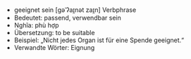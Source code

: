 - geeignet sein [ɡəˈʔaɪ̯nət zaɪ̯n]	Verbphrase
- Bedeutet: passend, verwendbar sein
- Nghĩa: phù hợp
- Übersetzung: to be suitable
- Beispiel: „Nicht jedes Organ ist für eine Spende geeignet.“
- Verwandte Wörter: Eignung